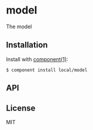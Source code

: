 
# model

  The model

## Installation

  Install with [component(1)](http://component.io):

    $ component install local/model

## API



## License

  MIT
